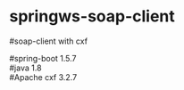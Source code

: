 # springws-soap-client
#soap-client with cxf


#spring-boot 1.5.7 <br>
#java 1.8 <br>
#Apache cxf 3.2.7 <br>
